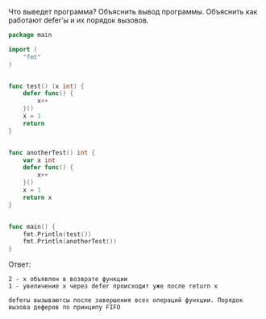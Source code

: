 Что выведет программа? Объяснить вывод программы. Объяснить как работают defer’ы и их порядок вызовов.

```go
package main

import (
	"fmt"
)


func test() (x int) {
	defer func() {
		x++
	}()
	x = 1
	return
}


func anotherTest() int {
	var x int
	defer func() {
		x++
	}()
	x = 1
	return x
}


func main() {
	fmt.Println(test())
	fmt.Println(anotherTest())
}
```

Ответ:
```
2 - x объявлен в возврате функции 
1 - увеличение х через defer происходит уже после return x

deferы вызываютсы после завершения всех операций функции. Порядок вызова деферов по принципу FIFO

```
